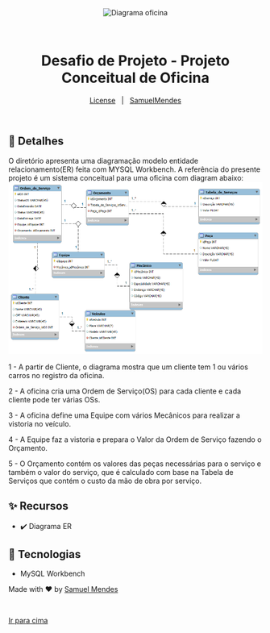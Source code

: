 <div align="center" id="top"> 
  <img src="./.github/app.gif" alt="Diagrama oficina" />

  &#xa0;

</div>

<h1 align="center">Desafio de Projeto - Projeto Conceitual de Oficina</h1>

<p align="center">
</p>

<p align="center">
  <a href="#memo-license">License</a> &#xa0; | &#xa0;
  <a href="https://github.com/samuelmendespy" target="_blank">SamuelMendes</a>
</p>

<br>

## :dart: Detalhes ##
O diretório apresenta uma diagramação modelo entidade relacionamento(ER) feita com MYSQL Workbench.
A referência do presente projeto é um sistema conceitual para uma oficina com diagram abaixo:
![Imagem do Diagrama Entidade Relacional](diagrama_oficina.png)

1 - A partir de Cliente, o diagrama mostra que um cliente tem 1 ou vários carros no registro da oficina.

2 - A oficina cria uma Ordem de Serviço(OS) para cada cliente e cada cliente pode ter várias OSs.

3 - A oficina define uma Equipe com vários Mecânicos para realizar a vistoria no veículo.

4 - A Equipe faz a vistoria e prepara o Valor da Ordem de Serviço fazendo o Orçamento.

5 - O Orçamento contém os valores das peças necessárias para o serviço e também o valor do serviço, que é calculado com base na Tabela de Serviços que contém o custo da mão de obra por serviço.


## :sparkles: Recursos ##

- :heavy_check_mark: Diagrama ER

## :rocket: Tecnologias ##

- MySQL Workbench


Made with :heart: by <a href="https://github.com/samuelmendespy" target="_blank">Samuel Mendes</a>

&#xa0;

<a href="#top">Ir para cima</a>
